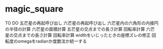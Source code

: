 magic_square
============
TO DO
五芒星の再起呼び出し
六芒星の再起呼び出し
  六芒星内の六角形の内接円の半径の計算
    六芒星の面積計算
五芒星の交点までの長さ計算
  回転率計算
六芒星の交点までの長さ計算
  回転率計算
widthをいじったときの座標ズレの修正
回転度のomegaをradianか度数法か統一する
